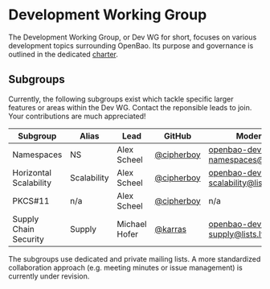 # Development Working Group

The Development Working Group, or Dev WG for short, focuses on various
development topics surrounding OpenBao. Its purpose and governance is outlined
in the dedicated [charter](./CHARTER.md).

## Subgroups

Currently, the following subgroups exist which tackle specific larger features
or areas within the Dev WG. Contact the reponsible leads to join. Your
contributions are much appreciated!

| Subgroup               | Alias       | Lead          | GitHub                                     | Moderated ML                                |
| ---------------------- | ----------- | ------------- | ------------------------------------------ | ------------------------------------------- |
| Namespaces             | NS          | Alex Scheel   | [@cipherboy](https://github.com/cipherboy) | openbao-dev-wg-namespaces@lists.lfedge.org  |
| Horizontal Scalability | Scalability | Alex Scheel   | [@cipherboy](https://github.com/cipherboy) | openbao-dev-wg-scalability@lists.lfedge.org |
| PKCS#11                | n/a         | Alex Scheel   | [@cipherboy](https://github.com/cipherboy) | n/a                                         |
| Supply Chain Security  | Supply      | Michael Hofer | [@karras](https://github.com/karras)       | openbao-dev-wg-supply@lists.lfedge.org      |

The subgroups use dedicated and private mailing lists. A more standardized
collaboration approach (e.g. meeting minutes or issue management) is currently
under revision.
